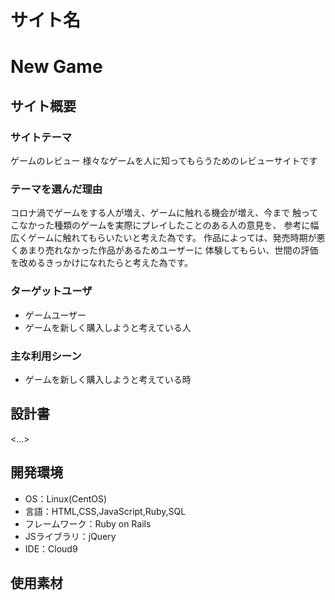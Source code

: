 # サイト名
# New Game

## サイト概要
### サイトテーマ
ゲームのレビュー
様々なゲームを人に知ってもらうためのレビューサイトです

### テーマを選んだ理由
コロナ渦でゲームをする人が増え、ゲームに触れる機会が増え、今まで
触ってこなかった種類のゲームを実際にプレイしたことのある人の意見を、
参考に幅広くゲームに触れてもらいたいと考えた為です。
作品によっては、発売時期が悪くあまり売れなかった作品があるためユーザーに
体験してもらい、世間の評価を改めるきっかけになれたらと考えた為です。


### ターゲットユーザ
- ゲームユーザー
- ゲームを新しく購入しようと考えている人

### 主な利用シーン
- ゲームを新しく購入しようと考えている時


## 設計書
<...>

## 開発環境
- OS：Linux(CentOS)
- 言語：HTML,CSS,JavaScript,Ruby,SQL
- フレームワーク：Ruby on Rails
- JSライブラリ：jQuery
- IDE：Cloud9

## 使用素材
